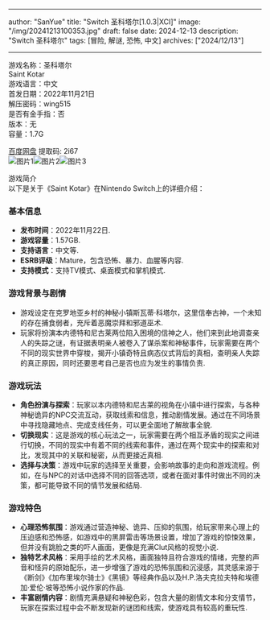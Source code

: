
---
author: "SanYue"
title: "Switch 圣科塔尔[1.0.3|XCI]"
image: "/img/20241213100353.jpg"
draft: false
date: 2024-12-13
description: "Switch 圣科塔尔"
tags: [冒险, 解谜, 恐怖, 中文]
archives: ["2024/12/13"]

---

游戏名称：圣科塔尔   
Saint Kotar    
游戏语言：中文  
首发日期：2022年11月21日  
解压密码：wing515  
是否有金手指：否  
版本：无   
容量：1.7G

[百度网盘](https://pan.baidu.com/s/1qYd0Y_EFPe20aJZSgHCfdw) 提取码: 2i67  
![图片1](/img/4e3cf2.jpg)![图片2](/img/3b6f82.jpg)![图片3](/img/7bcbd9.jpg)  

游戏简介  
以下是关于《Saint Kotar》在Nintendo Switch上的详细介绍：

### 基本信息
- **发布时间**：2022年11月22日.
- **游戏容量**：1.57GB.
- **支持语言**：中文等.
- **ESRB评级**：Mature，包含恐怖、暴力、血腥等内容.
- **支持模式**：支持TV模式、桌面模式和掌机模式.

### 游戏背景与剧情
- 游戏设定在克罗地亚乡村的神秘小镇斯瓦蒂·科塔尔，这里信奉古神，一个未知的存在捕食弱者，充斥着恶魔崇拜和邪道巫术.
- 玩家将扮演本内德特和尼古莱两位陷入困境的信神之人，他们来到此地调查亲人的失踪之谜，有证据表明亲人被卷入了谋杀案和神秘事件，玩家需要在两个不同的现实世界中穿梭，揭开小镇奇特且病态仪式背后的真相，查明亲人失踪的真正原因，同时还要思考自己是否也应为发生的事情负责.

### 游戏玩法
- **角色扮演与探索**：玩家以本内德特和尼古莱的视角在小镇中进行探索，与各种神秘诡异的NPC交流互动，获取线索和信息，推动剧情发展。通过在不同场景中寻找隐藏地点、完成支线任务，可以更全面地了解故事全貌.
- **切换现实**：这是游戏的核心玩法之一，玩家需要在两个相互矛盾的现实之间进行切换，不同的现实中有着不同的线索和事件，通过在两个现实中的探索和对比，发现其中的关联和秘密，从而更接近真相.
- **选择与决策**：游戏中玩家的选择至关重要，会影响故事的走向和游戏流程。例如，在与NPC的对话中选择不同的回答选项，或者在面对事件时做出不同的决策，都可能导致不同的情节发展和结局.

### 游戏特色
- **心理恐怖氛围**：游戏通过营造神秘、诡异、压抑的氛围，给玩家带来心理上的压迫感和恐怖感，如游戏中的黑屏雷击等场景设置，增加了游戏的惊悚效果，但并没有跳脸之类的吓人画面，更像是充满Clut风格的视觉小说.
- **独特艺术风格**：采用手绘的艺术风格，画面独特且符合游戏的情绪，完整的声音和怪异的原始配乐，进一步增强了游戏的恐怖氛围和沉浸感，其灵感来源于《断剑》《加布里埃尔骑士》《黑镜》等经典作品以及H.P.洛夫克拉夫特和埃德加·爱伦·坡等恐怖小说作家的作品.
- **丰富剧情内容**：剧情充满悬疑和神秘色彩，包含大量的剧情文本和分支情节，玩家在探索过程中会不断发现新的谜团和线索，使游戏具有较高的重玩性.
 

